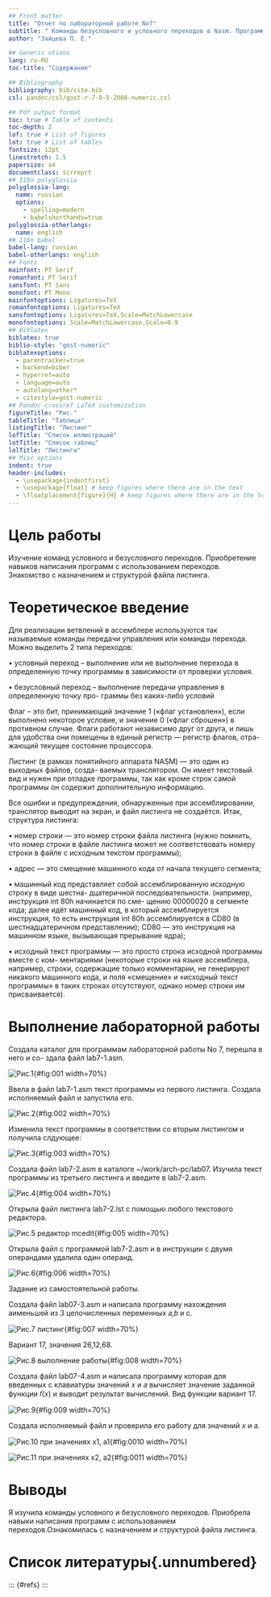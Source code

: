 ```yaml
---
## Front matter
title: "Отчет по лабораторной работе No7"
subtitle: " Команды безусловного и условного переходов в Nasm. Программирование ветвлений."
author: "Зайцева П. Е."

## Generic otions
lang: ru-RU
toc-title: "Содержание"

## Bibliography
bibliography: bib/cite.bib
csl: pandoc/csl/gost-r-7-0-5-2008-numeric.csl

## Pdf output format
toc: true # Table of contents
toc-depth: 2
lof: true # List of figures
lot: true # List of tables
fontsize: 12pt
linestretch: 1.5
papersize: a4
documentclass: scrreprt
## I18n polyglossia
polyglossia-lang:
  name: russian
  options:
	- spelling=modern
	- babelshorthands=true
polyglossia-otherlangs:
  name: english
## I18n babel
babel-lang: russian
babel-otherlangs: english
## Fonts
mainfont: PT Serif
romanfont: PT Serif
sansfont: PT Sans
monofont: PT Mono
mainfontoptions: Ligatures=TeX
romanfontoptions: Ligatures=TeX
sansfontoptions: Ligatures=TeX,Scale=MatchLowercase
monofontoptions: Scale=MatchLowercase,Scale=0.9
## Biblatex
biblatex: true
biblio-style: "gost-numeric"
biblatexoptions:
  - parentracker=true
  - backend=biber
  - hyperref=auto
  - language=auto
  - autolang=other*
  - citestyle=gost-numeric
## Pandoc-crossref LaTeX customization
figureTitle: "Рис."
tableTitle: "Таблица"
listingTitle: "Листинг"
lofTitle: "Список иллюстраций"
lotTitle: "Список таблиц"
lolTitle: "Листинги"
## Misc options
indent: true
header-includes:
  - \usepackage{indentfirst}
  - \usepackage{float} # keep figures where there are in the text
  - \floatplacement{figure}{H} # keep figures where there are in the text
---
```


# Цель работы
Изучение команд условного и безусловного переходов. Приобретение навыков написания
программ с использованием переходов. Знакомство с назначением и структурой файла
листинга.

# Теоретическое введение

Для реализации ветвлений в ассемблере используются так называемые команды передачи
управления или команды перехода. Можно выделить 2 типа переходов:

• условный переход – выполнение или не выполнение перехода в определенную точку
программы в зависимости от проверки условия.

• безусловный переход – выполнение передачи управления в определенную точку про-
граммы без каких-либо условий

Флаг – это бит, принимающий значение 1 («флаг установлен»), если выполнено некоторое
условие, и значение 0 («флаг сброшен») в противном случае. Флаги работают независимо
друг от друга, и лишь для удобства они помещены в единый регистр — регистр флагов, отра-
жающий текущее состояние процессора.

Листинг (в рамках понятийного аппарата NASM) — это один из выходных файлов, созда-
ваемых транслятором. Он имеет текстовый вид и нужен при отладке программы, так как
кроме строк самой программы он содержит дополнительную информацию.

Все ошибки и предупреждения, обнаруженные при ассемблировании, транслятор выводит
на экран, и файл листинга не создаётся.
Итак, структура листинга:

• номер строки — это номер строки файла листинга (нужно помнить, что номер строки в
файле листинга может не соответствовать номеру строки в файле с исходным текстом
программы);

• адрес — это смещение машинного кода от начала текущего сегмента;

• машинный код представляет собой ассемблированную исходную строку в виде шестна-
дцатеричной последовательности. (например, инструкция int 80h начинается по сме-
щению 00000020 в сегменте кода; далее идёт машинный код, в который ассемблируется
инструкция, то есть инструкция int 80h ассемблируется в CD80 (в шестнадцатеричном
представлении); CD80 — это инструкция на машинном языке, вызывающая прерывание
ядра);

• исходный текст программы — это просто строка исходной программы вместе с ком-
ментариями (некоторые строки на языке ассемблера, например, строки, содержащие
только комментарии, не генерируют никакого машинного кода, и поля «смещение» и
«исходный текст программы» в таких строках отсутствуют, однако номер строки им
присваивается).
# Выполнение лабораторной работы

Создала каталог для программам лабораторной работы No 7, перешла в него и со-
здала файл lab7-1.asm.

![Рис.1](image/l7sk1.png){#fig:001 width=70%}

Ввела в файл lab7-1.asm текст программы из первого листинга.
Создала исполняемый файл и запустила его. 

![Рис.2](image/l7sk2.png){#fig:002 width=70%}

Изменила текст программы в соответствии со вторым листингом и получила слдующее:

![Рис.3](image/l7sk3.png){#fig:003 width=70%}

Создала файл lab7-2.asm в каталоге ~/work/arch-pc/lab07.
Изучила текст программы из третьего листинга и введите в lab7-2.asm.

![Рис.4](image/l7sk4.png){#fig:004 width=70%}

Открыла файл листинга lab7-2.lst с помощью любого текстового редактора.

![Рис.5 редактор mcedit](image/l7sk5.png){#fig:005 width=70%}

Открыла файл с программой lab7-2.asm и в инструкции с двумя операндами удалила один операнд. 

![Рис.6](image/l7sk6.png){#fig:006 width=70%}

Задание из самостоятельной работы.

Создала файл lab07-3.asm и написала программу нахождения аименьшей из 3 целочисленных переменных 𝑎,𝑏 и c.

![Рис.7 листинг](image/l7sk7.png){#fig:007 width=70%}

Вариант 17, значения 26,12,68.

![Рис.8 выполнение работы](image/l7sk8.png){#fig:008 width=70%}

Создала файл lab07-4.asm и написала программу  которая для введенных с клавиатуры значений 𝑥 и 𝑎 вычисляет значение заданной функции 𝑓(𝑥) и выводит результат вычислений.
Вид функции вариант 17.

![Рис.9](image/l7sk9.png){#fig:009 width=70%}

Создала исполняемый файл и проверила его работу для значений 𝑥 и 𝑎.

![Рис.10 при значениях х1, а1](image/l7sk10.png){#fig:0010 width=70%}

![Рис.11 при значениях х2, а2](image/l7sk11.png){#fig:0011 width=70%}

# Выводы
Я изучила команды условного и безусловного переходов. Приобрела навыки написания
программ с использованием переходов.Ознакомилась с назначением и структурой файла
листинга.
# Список литературы{.unnumbered}

::: {#refs}
:::
